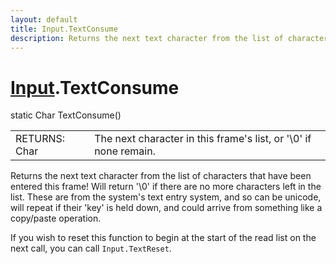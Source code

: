 ```yaml
---
layout: default
title: Input.TextConsume
description: Returns the next text character from the list of characters that have been entered this frame! Will return '\0' if there are no more characters left in the list. These are from the system's text entry system, and so can be unicode, will repeat if their 'key' is held down, and could arrive from something like a copy/paste operation.  If you wish to reset this function to begin at the start of the read list on the next call, you can call Input.TextReset.
---
```

# [Input]({{site.url}}/Pages/Reference/Input.html).TextConsume

<div class='signature' markdown='1'>
static Char TextConsume()
</div>

|  |  |
|--|--|
|RETURNS: Char|The next character in this frame's list, or '\0' if none remain.|

Returns the next text character from the list of
characters that have been entered this frame! Will return '\0' if
there are no more characters left in the list. These are from the
system's text entry system, and so can be unicode, will repeat if
their 'key' is held down, and could arrive from something like a
copy/paste operation.

If you wish to reset this function to begin at the start of the
read list on the next call, you can call `Input.TextReset`.



